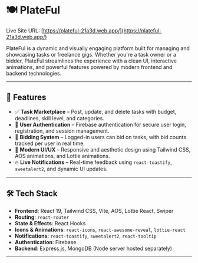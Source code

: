 # 🍽️ PlateFul

Live Site URL: [https://plateful-21a3d.web.app/](https://plateful-21a3d.web.app/)

PlateFul is a dynamic and visually engaging platform built for managing and showcasing tasks or freelance gigs. Whether you're a task owner or a bidder, PlateFul streamlines the experience with a clean UI, interactive animations, and powerful features powered by modern frontend and backend technologies.

---

## 🚀 Features

- ✅ **Task Marketplace** – Post, update, and delete tasks with budget, deadlines, skill level, and categories.
- 👤 **User Authentication** – Firebase authentication for secure user login, registration, and session management.
- 🧠 **Bidding System** – Logged-in users can bid on tasks, with bid counts tracked per user in real time.
- 🎨 **Modern UI/UX** – Responsive and aesthetic design using Tailwind CSS, AOS animations, and Lottie animations.
- 🔥 **Live Notifications** – Real-time feedback using `react-toastify`, `sweetalert2`, and dynamic UI updates.

---

## 🛠️ Tech Stack

- **Frontend**: React 19, Tailwind CSS, Vite, AOS, Lottie React, Swiper
- **Routing**: `react-router`
- **State & Effects**: React Hooks
- **Icons & Animations**: `react-icons`, `react-awesome-reveal`, `lottie-react`
- **Notifications**: `react-toastify`, `sweetalert2`, `react-tooltip`
- **Authentication**: Firebase
- **Backend**: Express.js, MongoDB (Node server hosted separately)

---